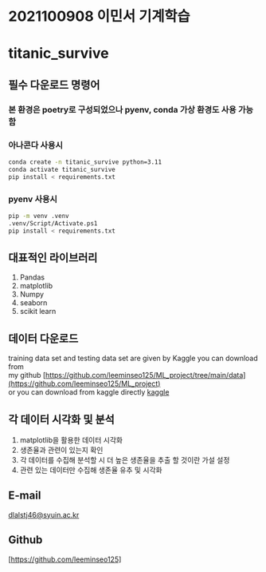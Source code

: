 # 2021100908 이민서 기계학습

# titanic_survive

## 필수 다운로드 명령어
### 본 환경은 poetry로 구성되었으나 pyenv, conda 가상 환경도 사용 가능함
### 아나콘다 사용시

```bash
conda create -n titanic_survive python=3.11
conda activate titanic_survive
pip install < requirements.txt
```

### pyenv 사용시

```bash
pip -m venv .venv
.venv/Script/Activate.ps1
pip install < requirements.txt
```

## 대표적인 라이브러리
1. Pandas
2. matplotlib
3. Numpy
4. seaborn
5. scikit learn

## 데이터 다운로드

training data set and testing data set are given by Kaggle
you can download from  
my github [https://github.com/leeminseo125/ML_project/tree/main/data](https://github.com/leeminseo125/ML_project)  
or you can download from kaggle directly [kaggle](https://www.kaggle.com/c/titanic/data)  

## 각 데이터 시각화 및 분석
1. matplotlib을 활용한 데이터 시각화
2. 생존율과 관련이 있는지 확인
3. 각 데이터를 수집해 분석할 시 더 높은 생존율을 추출 할 것이란 가설 설정
4. 관련 있는 데이터만 수집해 생존율 유추 및 시각화

## E-mail
dlalstj46@syuin.ac.kr

## Github
[https://github.com/leeminseo125]